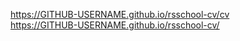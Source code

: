 https://GITHUB-USERNAME.github.io/rsschool-cv/cv <br>
https://GITHUB-USERNAME.github.io/rsschool-cv/
